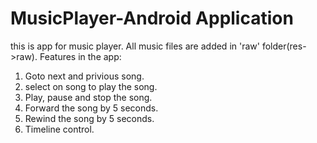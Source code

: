 # MusicPlayer-Android Application
this is app for music player. All music files are added in 'raw' folder(res->raw).
Features in the app:
1. Goto next and privious song.
2. select on song to play the song.
3. Play, pause and stop the song.
4. Forward the song by 5 seconds.
5. Rewind the song by 5 seconds.
6. Timeline control.
